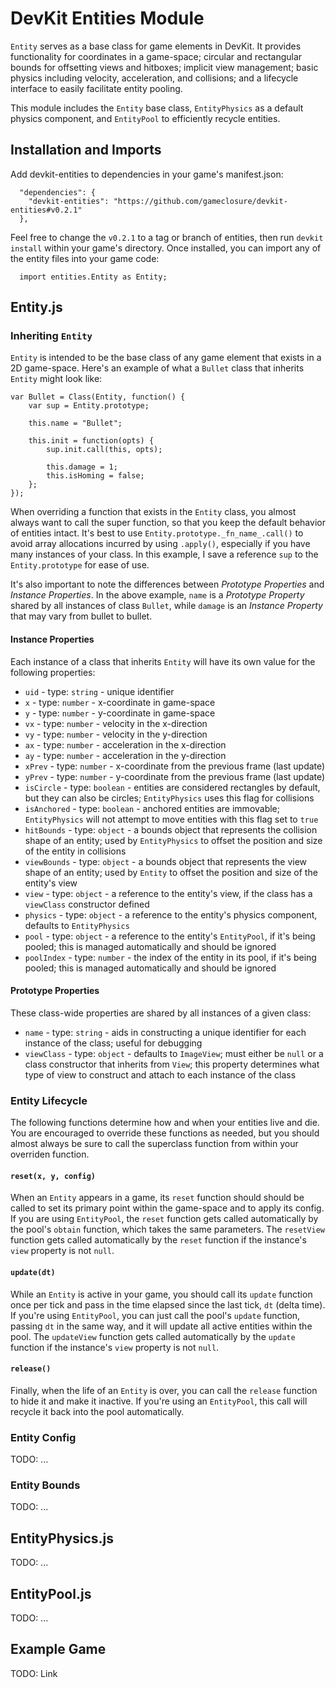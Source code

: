 DevKit Entities Module
======================

`Entity` serves as a base class for game elements in DevKit. It provides functionality for coordinates in a game-space; circular and rectangular bounds for offsetting views and hitboxes; implicit view management; basic physics including velocity, acceleration, and collisions; and a lifecycle interface to easily facilitate entity pooling.

This module includes the `Entity` base class, `EntityPhysics` as a default physics component, and `EntityPool` to efficiently recycle entities.

## Installation and Imports

Add devkit-entities to dependencies in your game's manifest.json:
```
  "dependencies": {
    "devkit-entities": "https://github.com/gameclosure/devkit-entities#v0.2.1"
  },
```

Feel free to change the `v0.2.1` to a tag or branch of entities, then run `devkit install` within your game's directory. Once installed, you can import any of the entity files into your game code:
```
  import entities.Entity as Entity;
```

## Entity.js

### Inheriting `Entity`

`Entity` is intended to be the base class of any game element that exists in a 2D game-space. Here's an example of what a `Bullet` class that inherits `Entity` might look like:
```
var Bullet = Class(Entity, function() {
	var sup = Entity.prototype;

	this.name = "Bullet";

	this.init = function(opts) {
		sup.init.call(this, opts);

		this.damage = 1;
		this.isHoming = false;
	};
});
```

When overriding a function that exists in the `Entity` class, you almost always want to call the super function, so that you keep the default behavior of entities intact. It's best to use `Entity.prototype._fn_name_.call()` to avoid array allocations incurred by using `.apply()`, especially if you have many instances of your class. In this example, I save a reference `sup` to the `Entity.prototype` for ease of use.

It's also important to note the differences between *Prototype Properties* and *Instance Properties*. In the above example, `name` is a *Prototype Property* shared by all instances of class `Bullet`, while `damage` is an *Instance Property* that may vary from bullet to bullet.

#### Instance Properties

Each instance of a class that inherits `Entity` will have its own value for the following properties:

 * `uid` - type: `string` - unique identifier
 * `x` - type: `number` - x-coordinate in game-space
 * `y` - type: `number` - y-coordinate in game-space
 * `vx` - type: `number` - velocity in the x-direction
 * `vy` - type: `number` - velocity in the y-direction
 * `ax` - type: `number` - acceleration in the x-direction
 * `ay` - type: `number` - acceleration in the y-direction
 * `xPrev` - type: `number` - x-coordinate from the previous frame (last update)
 * `yPrev` - type: `number` - y-coordinate from the previous frame (last update)
 * `isCircle` - type: `boolean` - entities are considered rectangles by default, but they can also be circles; `EntityPhysics` uses this flag for collisions
 * `isAnchored` - type: `boolean` - anchored entities are immovable; `EntityPhysics` will not attempt to move entities with this flag set to `true`
 * `hitBounds` - type: `object` - a bounds object that represents the collision shape of an entity; used by `EntityPhysics` to offset the position and size of the entity in collisions
 * `viewBounds` - type: `object` - a bounds object that represents the view shape of an entity; used by `Entity` to offset the position and size of the entity's view
 * `view` - type: `object` - a reference to the entity's view, if the class has a `viewClass` constructor defined
 * `physics` - type: `object` - a reference to the entity's physics component, defaults to `EntityPhysics`
 * `pool` - type: `object` - a reference to the entity's `EntityPool`, if it's being pooled; this is managed automatically and should be ignored
 * `poolIndex` - type: `number` - the index of the entity in its pool, if it's being pooled; this is managed automatically and should be ignored


#### Prototype Properties

These class-wide properties are shared by all instances of a given class:

 * `name` - type: `string` - aids in constructing a unique identifier for each instance of the class; useful for debugging
 * `viewClass` - type: `object` - defaults to `ImageView`; must either be `null` or a class constructor that inherits from `View`; this property determines what type of view to construct and attach to each instance of the class

### Entity Lifecycle

The following functions determine how and when your entities live and die. You are encouraged to override these functions as needed, but you should almost always be sure to call the superclass function from within your overriden function.

#### `reset(x, y, config)`
When an `Entity` appears in a game, its `reset` function should should be called to set its primary point within the game-space and to apply its config. If you are using `EntityPool`, the `reset` function gets called automatically by the pool's `obtain` function, which takes the same parameters. The `resetView` function gets called automatically by the `reset` function if the instance's `view` property is not `null`.

#### `update(dt)`
While an `Entity` is active in your game, you should call its `update` function once per tick and pass in the time elapsed since the last tick, `dt` (delta time). If you're using `EntityPool`, you can just call the pool's `update` function, passing `dt` in the same way, and it will update all active entities within the pool. The `updateView` function gets called automatically by the `update` function if the instance's `view` property is not `null`.

#### `release()`
Finally, when the life of an `Entity` is over, you can call the `release` function to hide it and make it inactive. If you're using an `EntityPool`, this call will recycle it back into the pool automatically.

### Entity Config

TODO: ...

### Entity Bounds

TODO: ...

## EntityPhysics.js

TODO: ...

## EntityPool.js

TODO: ...

## Example Game

TODO: Link
